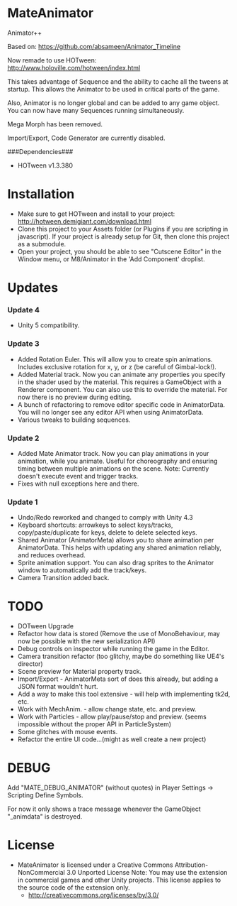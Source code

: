 MateAnimator
============

Animator++

Based on: https://github.com/absameen/Animator_Timeline

Now remade to use HOTween: http://www.holoville.com/hotween/index.html

This takes advantage of Sequence and the ability to cache all the tweens at startup. This allows the Animator to be used in critical parts of the game.

Also, Animator is no longer global and can be added to any game object.  You can now have many Sequences running simultaneously.

Mega Morph has been removed.

Import/Export, Code Generator are currently disabled. 

###Dependencies###
* HOTween v1.3.380

Installation
============
* Make sure to get HOTween and install to your project: http://hotween.demigiant.com/download.html
* Clone this project to your Assets folder (or Plugins if you are scripting in javascript).  If your project is already setup for Git, then clone this project as a submodule.
* Open your project, you should be able to see "Cutscene Editor" in the Window menu, or M8/Animator in the 'Add Component' droplist.

Updates
=======
### Update 4 ###
* Unity 5 compatibility.

### Update 3 ###
* Added Rotation Euler.  This will allow you to create spin animations.  Includes exclusive rotation for x, y, or z (be careful of Gimbal-lock!).
* Added Material track.  Now you can animate any properties you specify in the shader used by the material.  This requires a GameObject with a Renderer component.  You can also use this to override the material.  For now there is no preview during editing.
* A bunch of refactoring to remove editor specific code in AnimatorData.  You will no longer see any editor API when using AnimatorData.
* Various tweaks to building sequences.

### Update 2 ###
* Added Mate Animator track.  Now you can play animations in your animation, while you animate.  Useful for choreography and ensuring timing between multiple animations on the scene.  Note: Currently doesn't execute event and trigger tracks.
* Fixes with null exceptions here and there.

### Update 1 ###
* Undo/Redo reworked and changed to comply with Unity 4.3
* Keyboard shortcuts: arrowkeys to select keys/tracks, copy/paste/duplicate for keys, delete to delete selected keys.
* Shared Animator (AnimatorMeta) allows you to share animation per AnimatorData.  This helps with updating any shared animation reliably, and reduces overhead.
* Sprite animation support.  You can also drag sprites to the Animator window to automatically add the track/keys.
* Camera Transition added back.

TODO
====
* DOTween Upgrade
* Refactor how data is stored (Remove the use of MonoBehaviour, may now be possible with the new serialization API)
* Debug controls on inspector while running the game in the Editor.
* Camera transition refactor (too glitchy, maybe do something like UE4's director)
* Scene preview for Material property track.
* Import/Export - AnimatorMeta sort of does this already, but adding a JSON format wouldn't hurt.
* Add a way to make this tool extensive - will help with implementing tk2d, etc.
* Work with MechAnim. - allow change state, etc. and preview.
* Work with Particles - allow play/pause/stop and preview. (seems impossible without the proper API in ParticleSystem)
* Some glitches with mouse events.
* Refactor the entire UI code...(might as well create a new project)

DEBUG
=====
Add "MATE\_DEBUG_ANIMATOR" (without quotes) in Player Settings -> Scripting Define Symbols.

For now it only shows a trace message whenever the GameObject "_animdata" is destroyed.

License
=======
* MateAnimator is licensed under a Creative Commons Attribution-NonCommercial 3.0 Unported License
Note: You may use the extension in commercial games and other Unity projects. This license applies to the source code of the extension only.
  - http://creativecommons.org/licenses/by/3.0/
